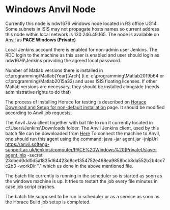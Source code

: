 # Windows Anvil Node

Currently this node is ndw1676 windows node located in R3 office UG14.
Some subnets in ISIS may not propagate hosts names so current address this node within
local network is 130.246.49.165.
The node is available on [Anvil](https://anvil.softeng-support.ac.uk/) as **PACE Windows (Private)**

Local Jenkins account there is enabled for non-admin user Jenkins.
The RDC login to the machine as this user is enabled
and user should login as ndw1676\Jenkins providing the agreed local password.

Number of Matlab versions there is installed in c:\programming\Matlab[Year][Arch]
(i.e. c:\programming\Matlab2019b64 or c:\programming\Matlab2015a32)
and uses ISIS floating licenses. If other Matlab versions are necessary, they should be
installed alongside (needs administrative rights to do that)

The process of installing Horace for testing is described on [Horace Download and Setup for non-default installation](http://horace.isis.rl.ac.uk/Download_and_setup#Installation_with_Horace_not_initialized_by_default_on_starting_Matlab)
page. It should be modified according to Anvil job requests.

The Anvil Java client together with bat file to run it currently located in c:\Users\Jenkins\Downloads
folder.
The Anvil Jenkins client, used by this batch file can be downloaded from [Here](https://anvil.softeng-support.ac.uk/jenkins/jnlpJars/agent.jar)
To connect the machine to Anvil, one should run this agent using the command:
java -jar agent.jar -jnlpUrl https://anvil.softeng-support.ac.uk/jenkins/computer/PACE%20Windows%20(Private)/slave-agent.jnlp -secret 23cbed0dd0d5a1835d64423d8ce1354752e468ea9858bcb8da552b2b4cc7c2b3 -workDir "."
which us done in the above mentioned file.


The batch file currently is running in the scheduler so is started as soon as the windows machine is up.
It tries to restart the job every file minutes in case job script crashes.

The batch file supposed to be run in scheduler or as a service as soon as the Horace Build job setup is completed.
